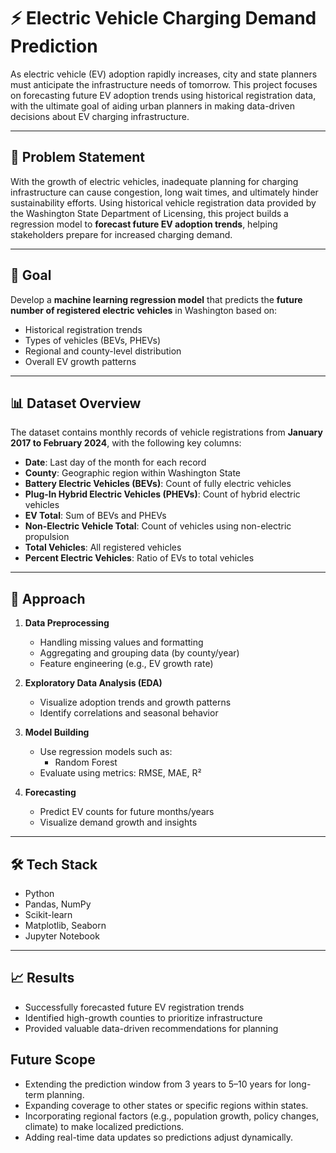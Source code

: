 # ⚡ Electric Vehicle Charging Demand Prediction

As electric vehicle (EV) adoption rapidly increases, city and state planners must anticipate the infrastructure needs of tomorrow. This project focuses on forecasting future EV adoption trends using historical registration data, with the ultimate goal of aiding urban planners in making data-driven decisions about EV charging infrastructure.

---

## 📌 Problem Statement

With the growth of electric vehicles, inadequate planning for charging infrastructure can cause congestion, long wait times, and ultimately hinder sustainability efforts. Using historical vehicle registration data provided by the Washington State Department of Licensing, this project builds a regression model to **forecast future EV adoption trends**, helping stakeholders prepare for increased charging demand.

---

## 🎯 Goal

Develop a **machine learning regression model** that predicts the **future number of registered electric vehicles** in Washington based on:

- Historical registration trends  
- Types of vehicles (BEVs, PHEVs)  
- Regional and county-level distribution  
- Overall EV growth patterns

---

## 📊 Dataset Overview

The dataset contains monthly records of vehicle registrations from **January 2017 to February 2024**, with the following key columns:

- **Date**: Last day of the month for each record  
- **County**: Geographic region within Washington State  
- **Battery Electric Vehicles (BEVs)**: Count of fully electric vehicles  
- **Plug-In Hybrid Electric Vehicles (PHEVs)**: Count of hybrid electric vehicles  
- **EV Total**: Sum of BEVs and PHEVs  
- **Non-Electric Vehicle Total**: Count of vehicles using non-electric propulsion  
- **Total Vehicles**: All registered vehicles  
- **Percent Electric Vehicles**: Ratio of EVs to total vehicles  

---

## 🧠 Approach

1. **Data Preprocessing**
   - Handling missing values and formatting
   - Aggregating and grouping data (by county/year)
   - Feature engineering (e.g., EV growth rate)

2. **Exploratory Data Analysis (EDA)**
   - Visualize adoption trends and growth patterns
   - Identify correlations and seasonal behavior

3. **Model Building**
   - Use regression models such as: 
     - Random Forest  
   - Evaluate using metrics: RMSE, MAE, R²

4. **Forecasting**
   - Predict EV counts for future months/years
   - Visualize demand growth and insights

---

## 🛠️ Tech Stack

- Python  
- Pandas, NumPy  
- Scikit-learn 
- Matplotlib, Seaborn  
- Jupyter Notebook

---

## 📈 Results

- Successfully forecasted future EV registration trends  
- Identified high-growth counties to prioritize infrastructure  
- Provided valuable data-driven recommendations for planning

## Future Scope

- Extending the prediction window from 3 years to 5–10 years for long-term planning.
- Expanding coverage to other states or specific regions within states.
- Incorporating regional factors (e.g., population growth, policy changes, climate) to make localized predictions.
- Adding real-time data updates so predictions adjust dynamically.





